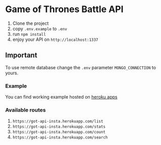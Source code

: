 # Game of Thrones Battle API

1) Clone the project
2) copy `.env.example` to `.env`
2) run `npm install`
3) enjoy your API on `http://localhost:1337`

## Important
To use remote database change the `.env` parameter `MONGO_CONNECTION` to yours.

### Example
You can find working example hosted on [heroku apps](https://got-api-insta.herokuapp.com/)

### Available routes
1) `https://got-api-insta.herokuapp.com/list`
2) `https://got-api-insta.herokuapp.com/stats`
3) `https://got-api-insta.herokuapp.com/count`
3) `https://got-api-insta.herokuapp.com/search`